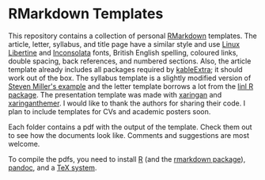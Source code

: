 # RMarkdown Templates

This repository contains a collection of personal [RMarkdown](http://rmarkdown.rstudio.com/) templates. The article, letter, syllabus, and title page have a similar style and use [Linux Libertine](http://www.linuxlibertine.org/) and [Inconsolata](https://fonts.google.com/specimen/Inconsolata) fonts, British English spelling, coloured links, double spacing, back references, and numbered sections. Also, the article template already includes all packages required by [kableExtra](https://github.com/haozhu233/kableExtra); it should work out of the box. The syllabus template is a slightly modified version of [Steven Miller's example](https://github.com/svmiller/svm-r-markdown-templates/tree/master/syllabus-example) and the letter template borrows a lot from the [linl R package](https://github.com/eddelbuettel/linl/). The presentation template was made with [xaringan](https://github.com/yihui/xaringan) and [xaringanthemer](https://github.com/gadenbuie/xaringanthemer). I would like to thank the authors for sharing their code. I plan to include templates for CVs and academic posters soon.

Each folder contains a pdf with the output of the template. Check them out to see how the documents look like. Comments and suggestions are most welcome.

To compile the pdfs, you need to install [R](https://www.r-project.org/) (and the [rmarkdown package](https://cran.r-project.org/package=rmarkdown)), [pandoc](http://pandoc.org/), and a [TeX system](https://www.latex-project.org/get/).
